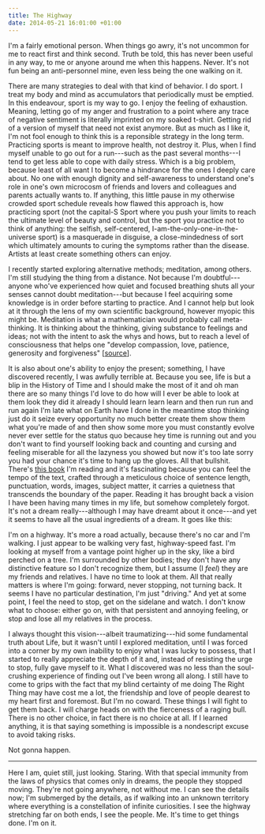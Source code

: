 ```yaml
---
title: The Highway
date: 2014-05-21 16:01:00 +01:00
---
```


I'm a fairly emotional person. When things go awry, it's not uncommon for me to react first and think second. Truth be told, this has never been useful in any way, to me or anyone around me when this happens. Never. It's not fun being an anti-personnel mine, even less being the one walking on it.


There are many strategies to deal with that kind of behavior. I do sport. I treat my body and mind as accumulators that periodically must be emptied. In this endeavour, sport is my way to go. I enjoy the feeling of exhaustion. Meaning, letting go of my anger and frustration to a point where any trace of negative sentiment is literally imprinted on my soaked t-shirt. Getting rid of a version of myself that need not exist anymore. But as much as I like it, I'm not fool enough to think this is a reponsible strategy in the long term. Practicing sports is meant to improve health, not destroy it. Plus, when I find myself unable to go out for a run---such as the past several months---I tend to get less able to cope with daily stress. Which is a big problem, because least of all want I to become a hindrance for the ones I deeply care about. No one with enough dignity and self-awareness to understand one's role in one's own microcosm of friends and lovers and colleagues and parents actually wants to. If anything, this little pause in my otherwise crowded sport schedule reveals how flawed this approach is, how practicing sport (not the capital-S Sport where you push your limits to reach the ultimate level of beauty and control, but the sport you practice not to think of anything: the selfish, self-centered, I-am-the-only-one-in-the-universe sport) is a masquerade in disguise, a close-mindedness of sort which ultimately amounts to curing the symptoms rather than the disease. Artists at least create something others can enjoy.

I recently started exploring alternative methods; meditation, among others. I'm still studying the thing from a distance. Not because I'm doubtful---anyone who've experienced how quiet and focused breathing shuts all your senses cannot doubt meditation---but because I feel acquiring some knowledge is in order before starting to practice. And I cannot help but look at it through the lens of my own scientific background, however myopic this might be. Meditation is what a mathematician would probably call meta-thinking. It is thinking about the thinking, giving substance to feelings and ideas; not with the intent to ask the whys and hows, but to reach a level of consciousness that helps one "develop compassion, love, patience, generosity and forgiveness" [[source](http://en.wikipedia.org/wiki/Meditation)].

It is also about one's ability to enjoy the present; something, I have discovered recently, I was awfully terrible at. Because you see, life is but a blip in the History of Time and I should make the most of it and oh man there are so many things I'd love to do how will I ever be able to look at them look they did it already I should learn learn learn and then run run and run again I'm late what on Earth have I done in the meantime stop thinking just do it seize every opportunity no much better create them show them what you're made of and then show some more you must constantly evolve never ever settle for the status quo because hey time is running out and you don't want to find yourself looking back and counting and cursing and feeling miserable for all the lazyness you showed but now it's too late sorry you had your chance it's time to hang up the gloves. All that bullshit. There's [this book](http://www.amazon.fr/gp/product/2913366376/ref=oh_details_o00_s00_i00?ie=UTF8&psc=1) I'm reading and it's fascinating because you can feel the tempo of the text, crafted through a meticulous choice of sentence length, punctuation, words, images, subject matter, it carries a quietness that transcends the boundary of the paper. Reading it has brought back a vision I have been having many times in my life, but somehow completely forgot. It's not a dream really---although I may have dreamt about it once---and yet it seems to have all the usual ingredients of a dream. It goes like this:

I'm on a highway. It's more a road actually, because there's no car and I'm walking. I just appear to be walking very fast, highway-speed fast. I'm looking at myself from a vantage point higher up in the sky, like a bird perched on a tree. I'm surrounded by other bodies; they don't have any distinctive feature so I don't recognize them, but I assume (I *feel*) they are my friends and relatives. I have no time to look at them. All that really matters is where I'm going: forward, never stopping, not turning back. It seems I have no particular destination, I'm just "driving." And yet at some point, I feel the need to stop, get on the sidelane and watch. I don't know what to choose: either go on, with that persistent and annoying feeling, or stop and lose all my relatives in the process.

I always thought this vision---albeit traumatizing---hid some fundamental truth about Life, but it wasn't until I explored meditation, until I was forced into a corner by my own inability to enjoy what I was lucky to possess, that I started to really appreciate the depth of it and, instead of resisting the urge to stop, fully gave myself to it. What I discovered was no less than the soul-crushing experience of finding out I've been wrong all along. I still have to come to grips with the fact that my blind certainty of me doing The Right Thing may have cost me a lot, the friendship and love of people dearest to my heart first and foremost. But I'm no coward. These things I will fight to get them back. I will charge heads on with the fierceness of a raging bull. There is no other choice, in fact there is no choice at all. If I learned anything, it is that saying something is impossible is a nondescript excuse to avoid taking risks.

Not gonna happen.

***

Here I am, quiet still, just looking. Staring. With that special immunity from the laws of physics that comes only in dreams, the people they stopped moving. They're not going anywhere, not without me. I can see the details now; I'm submerged by the details, as if walking into an unknown territory where everything is a constellation of infinite curiosities. I see the highway stretching far on both ends, I see the people. Me. It's time to get things done. I'm on it.